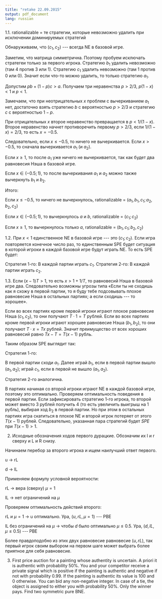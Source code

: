 ```yaml
---
title: "retake 22.09.2015"
output: pdf_document
lang: russian
---
```



1.1. rationalizable = те стратегии, которые невозможно удалить при исключении доминируемых стратегий

Обнаруживаем, что $(c_1, c_2)$ --- всегда NE в базовой игре.

Заметим, что матрица симметрична. Поэтому пробуем исключать стратегеи только за первого игрока. Стратегию $b_1$ удалить невозможно (там 4 против 3 или 1). Стратегию $c_1$ удалить невозможно (там 1 против 0 или 0). Значит если что-то можно удалить, то только стратегию $a_1$.

Допустим $pb+(1-p)c > a$. Получаем три неравенства $p>2/3$, $p(1-x)<1$ и $p<1$.

Замечаем, что при неотрицательных $x$ проблем с вычеркиванием $a_1$ нет, достаточно взять стратегию $b$ с вероятностью $p>2/3$ и стратегию $c$ с вероятностью $1-p$.

При отрицательных $x$ второе неравенство превращается в $p<1/(1-x)$. Второе неравенство начнет противоречить первому $p>2/3$, если $1/(1-x)=2/3$, то есть $x=-0.5$.

Следовательно, если $x \leq -0.5$, то ничего не вычеркивается. Если $x>-0.5$, то сначала вычеркивается $a_1$ (и $a_2$).

Если $x \geq 1$, то после $a_1$ уже ничего не вычеркивается, так как будет два равновесия Нэша в базовой игре.

Если $x \in (-0.5;1)$, то после вычеркивания $a_1$ и $a_2$ можно также вычеркнуть $b_1$ и $b_2$.

Итого:

Если $x \leq -0.5$, то ничего не вычеркнулось, rationalizable =  $(a_1, b_1, c_1 ; a_2, b_2, c_2)$

Если $x \in (-0.5;1)$, то  вычеркнулось $a$ и $b$, rationalizable =  $(c_1 ; c_2)$

Если $x \geq 1$, то  вычеркнулось только $a$, rationalizable =  $(b_1, c_1 ; b_2, c_2)$

1.2. При $x<1$ единственное NE в базовой игре --- это $(c_1 ; c_2)$. Если игра повторяется конечное число раз, то единственным  SPE будет ситуация в которой игроки в каждой базовой игре будут играть NE. То есть SPE будет:

Стратегия 1-го: В каждой партии играть $c_1$. Стратегия 2-го: В каждой партии играть $c_2$.

1.3. Если $(x-1)T>1$, то есть $x>1+1/T$, то равновесий Нэша в базовой игре два. Следовательно возможны угрозы типа «Если ты не сходишь как я схожу в первой партии, то я буду тебе подсовывать плохое равновесие Нэша в остальных партиях; а если сходишь --- то хорошее».

Если во всех партиях кроме первой игроки играют плохое равновесие Нэша $(c_1, c_2)$, то они получают $T\cdot 1=T$ рублей. Если во всех партиях кроме первой игроки играют хорошее равновесие Нэша $(b_1, b_2)$, то они получают $T\cdot x=Tx$ рублей. Значит преимущество от всех хороших равновесий равно $Tx-T=T(x-1)$ рубль.

Таким образом SPE выглядит так:

Стратегия 1-го:

В первой партии сходи $a_1$. Далее играй $b_1$, если в первой партии вышло $(a_1,a_2)$; играй $c_1$, если в первой не вышло $(a_1,a_2)$.

Стратегия 2-го аналогична.

В партиях начиная со второй игроки играют NE в каждой базовой игре, поэтому это оптимально. Проверяем оптимальность поведения в первой партии. Если зафиксировать стратегию 1-го игрока, то второй может вместо 3 рублей получить 4 (то есть увеличить выигрыш на 1 рубль), выбирая ход $b_2$ в первой партии. Но при этом в остальных партиях игра скатиться в плохое NE и второй игрок потеряет от этого $T(x-1)$ рублей. Следовательно, указанная пара стратегий будет $SPE$ при $T(x-1)>1$.

2. Исходные обозначения ходов первого дурацкие. Обозначим их l и r сверху  и L и R снизу.

Начинаем перебор за второго игрока и ищем наилучший ответ первого.

u -> rL

d -> lL


Применяем формулу условной вероятности:

rL -> вера (сверху) $\mu=1$

lL -> нет ограничений на $\mu$

Проверяем оптимальность действий второго:

rL и $\mu=1$ -> u оптимально. Ура, $(u, rL, \mu=1 )$ --- PBE

lL без ограничений на $\mu$ -> чтобы $d$ было оптимально $\mu \leq 0.5$. Ура, $(d, lL, \mu \leq 0.5)$ --- PBE



Более правдоподобно из этих двух равновесие равновесие $(u, rL)$, так первый игрок своим выбором на первом шаге может выбрать более приятное для себя равновесие.

3. First price auction for a painting whose authentity is uncertain.
A priori it is authentic with probability 50%. You and your competitor receive a private signal which is positive if the painting is authentic and negative if not with probability 0.99. If the painting is authentic its value is 100 and 0 otherwise.
You can bid any non-negative integer. In case of a tie, the object is assigned to either you with probability 50%. Only the winner pays. Find two symmetric pure BNE.



